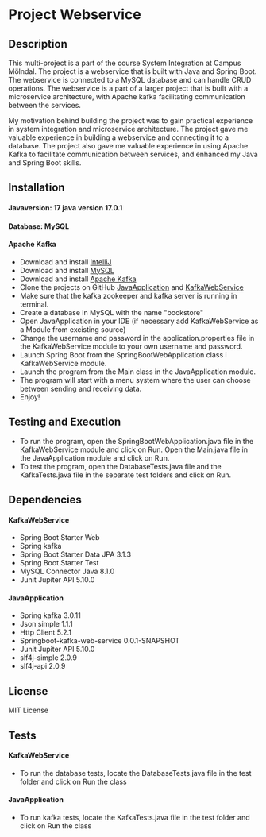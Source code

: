 # Project Webservice 

## Description
This multi-project is a part of the course System Integration at Campus Mölndal. The project is a webservice that is built with Java and Spring Boot. The webservice is connected to a MySQL database and can handle CRUD operations. 
The webservice is a part of a larger project that is built with a microservice architecture, with Apache kafka facilitating communication between the services.

My motivation behind building the project was to gain practical experience in system integration and microservice architecture. The project gave me valuable experience in building a webservice and connecting it to a database.
The project also gave me valuable experience in using Apache Kafka to facilitate communication between services, and enhanced my Java and Spring Boot skills.

## Installation
#### Javaversion: 17 java version 17.0.1
#### Database: MySQL
#### Apache Kafka
+ Download and install [IntelliJ](https://www.oracle.com/java/technologies/javase-jdk11-downloads.html)
+ Download and install [MySQL](https://dev.mysql.com/downloads/mysql/)
+ Download and install [Apache Kafka](https://kafka.apache.org/downloads)
+ Clone the projects on GitHub [JavaApplication](https://github.com/clarabrorson/JavaApplication) and [KafkaWebService](https://github.com/clarabrorson/KafkaWebService)
+ Make sure that the kafka zookeeper and kafka server is running in terminal.
+ Create a database in MySQL with the name "bookstore" 
+ Open JavaApplication in your IDE (if necessary add KafkaWebService as a Module from excisting source)
+ Change the username and password in the application.properties file in the KafkaWebService module to your own username and password.
+ Launch Spring Boot from the SpringBootWebApplication class i KafkaWebService module.
+ Launch the program from the Main class in the JavaApplication module.
+ The program will start with a menu system where the user can choose between sending and receiving data.
+ Enjoy!

## Testing and Execution
+ To run the program, open the SpringBootWebApplication.java file in the KafkaWebService module and click on Run. Open the Main.java file in the JavaApplication module and click on Run.
+ To test the program, open the DatabaseTests.java file and the KafkaTests.java file in the separate test folders and click on Run.


## Dependencies
#### KafkaWebService
+ Spring Boot Starter Web
+ Spring kafka
+ Spring Boot Starter Data JPA 3.1.3
+ Spring Boot Starter Test
+ MySQL Connector Java 8.1.0
+ Junit Jupiter API 5.10.0

#### JavaApplication
+ Spring kafka 3.0.11
+ Json simple 1.1.1
+ Http Client 5.2.1
+ Springboot-kafka-web-service 0.0.1-SNAPSHOT
+ Junit Jupiter API 5.10.0
+ slf4j-simple 2.0.9
+ slf4j-api 2.0.9

## License
MIT License

## Tests
#### KafkaWebService
+ To run the database tests, locate the DatabaseTests.java file in the test folder and click on Run the class
#### JavaApplication
+ To run kafka tests, locate the KafkaTests.java file in the test folder and click on Run the class


